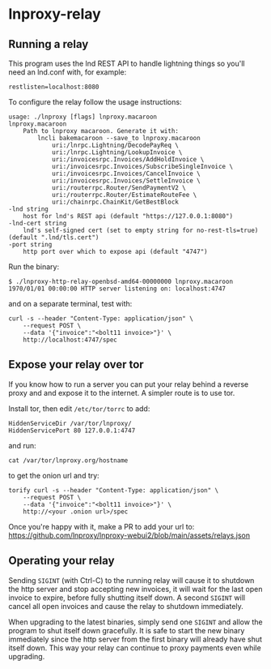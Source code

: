 # lnproxy-relay

## Running a relay

This program uses the lnd REST API to handle lightning things so you'll need an lnd.conf with,
for example:

	restlisten=localhost:8080

To configure the relay follow the usage instructions:

	usage: ./lnproxy [flags] lnproxy.macaroon
	lnproxy.macaroon
		Path to lnproxy macaroon. Generate it with:
			lncli bakemacaroon --save_to lnproxy.macaroon
				uri:/lnrpc.Lightning/DecodePayReq \
				uri:/lnrpc.Lightning/LookupInvoice \
				uri:/invoicesrpc.Invoices/AddHoldInvoice \
				uri:/invoicesrpc.Invoices/SubscribeSingleInvoice \
				uri:/invoicesrpc.Invoices/CancelInvoice \
				uri:/invoicesrpc.Invoices/SettleInvoice \
				uri:/routerrpc.Router/SendPaymentV2 \
				uri:/routerrpc.Router/EstimateRouteFee \
				uri:/chainrpc.ChainKit/GetBestBlock
	-lnd string
		host for lnd's REST api (default "https://127.0.0.1:8080")
	-lnd-cert string
		lnd's self-signed cert (set to empty string for no-rest-tls=true) (default ".lnd/tls.cert")
	-port string
		http port over which to expose api (default "4747")

Run the binary:

	$ ./lnproxy-http-relay-openbsd-amd64-00000000 lnproxy.macaroon
	1970/01/01 00:00:00 HTTP server listening on: localhost:4747

and on a separate terminal, test with:

	curl -s --header "Content-Type: application/json" \
		--request POST \
		--data '{"invoice":"<bolt11 invoice>"}' \
		http://localhost:4747/spec

## Expose your relay over tor

If you know how to run a server you can put your relay behind a reverse proxy and and expose it to the internet.
A simpler route is to use tor.

Install tor, then edit `/etc/tor/torrc` to add:

	HiddenServiceDir /var/tor/lnproxy/
	HiddenServicePort 80 127.0.0.1:4747

and run:

	cat /var/tor/lnproxy.org/hostname

to get the onion url and try:

	torify curl -s --header "Content-Type: application/json" \
		--request POST \
		--data '{"invoice":"<bolt11 invoice>"}' \
		http://<your .onion url>/spec

Once you're happy with it, make a PR to add your url to: https://github.com/lnproxy/lnproxy-webui2/blob/main/assets/relays.json

## Operating your relay

Sending `SIGINT` (with Ctrl-C) to the running relay will cause it to shutdown the http server
and stop accepting new invoices, it will wait for the last open invoice to expire, before fully shutting itself down.
A second `SIGINT` will cancel all open invoices and cause the relay to shutdown immediately.

When upgrading to the latest binaries, simply send one `SIGINT`
and allow the program to shut itself down gracefully.
It is safe to start the new binary immediately since the http server
from the first binary will already have shut itself down.
This way your relay can continue to proxy payments even while upgrading.
